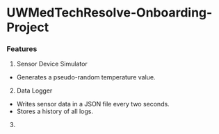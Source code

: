 # UWMedTechResolve-Onboarding-Project

### Features
1. Sensor Device Simulator
  - Generates a pseudo-random temperature value.

2. Data Logger
  - Writes sensor data in a JSON file every two seconds.
  - Stores a history of all logs.

3. 